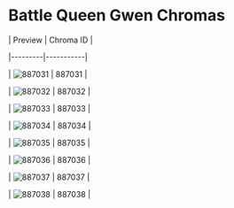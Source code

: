 # Battle Queen Gwen Chromas


| Preview | Chroma ID |

|---------|-----------|

| ![887031](https://raw.communitydragon.org/latest/plugins/rcp-be-lol-game-data/global/default/v1/champion-chroma-images/887/887031.png) | 887031 |

| ![887032](https://raw.communitydragon.org/latest/plugins/rcp-be-lol-game-data/global/default/v1/champion-chroma-images/887/887032.png) | 887032 |

| ![887033](https://raw.communitydragon.org/latest/plugins/rcp-be-lol-game-data/global/default/v1/champion-chroma-images/887/887033.png) | 887033 |

| ![887034](https://raw.communitydragon.org/latest/plugins/rcp-be-lol-game-data/global/default/v1/champion-chroma-images/887/887034.png) | 887034 |

| ![887035](https://raw.communitydragon.org/latest/plugins/rcp-be-lol-game-data/global/default/v1/champion-chroma-images/887/887035.png) | 887035 |

| ![887036](https://raw.communitydragon.org/latest/plugins/rcp-be-lol-game-data/global/default/v1/champion-chroma-images/887/887036.png) | 887036 |

| ![887037](https://raw.communitydragon.org/latest/plugins/rcp-be-lol-game-data/global/default/v1/champion-chroma-images/887/887037.png) | 887037 |

| ![887038](https://raw.communitydragon.org/latest/plugins/rcp-be-lol-game-data/global/default/v1/champion-chroma-images/887/887038.png) | 887038 |